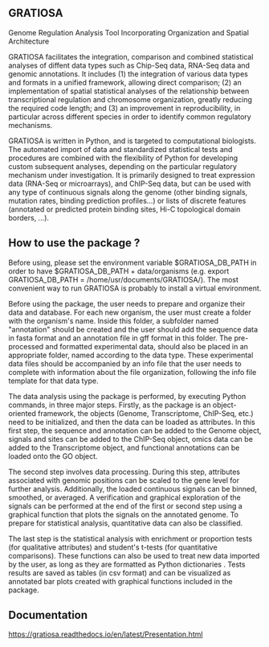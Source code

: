 GRATIOSA
--------
Genome Regulation Analysis Tool Incorporating Organization and Spatial Architecture

GRATIOSA facilitates the integration, comparison and combined statistical analyses of diffent data types such as Chip-Seq data, RNA-Seq data and genomic annotations. It includes (1) the integration of various data types and formats in a unified framework, allowing direct comparison; (2) an implementation of spatial statistical analyses of the relationship between transcriptional regulation and chromosome organization, greatly reducing the required code length; and (3) an improvement in reproducibility, in particular across different species in order to identify common regulatory mechanisms.

GRATIOSA is written in Python, and is targeted to computational biologists. The automated import of data and standardized statistical tests and procedures are combined with the flexibility of Python for developing custom subsequent analyses, depending on the particular regulatory mechanism under investigation. It is primarily designed to treat expression data (RNA-Seq or microarrays), and ChIP-Seq data, but can be used with any type of continuous signals along the genome (other binding signals, mutation rates, binding prediction profiles…) or lists of discrete features (annotated or predicted protein binding sites, Hi-C topological domain borders, …). 


How to use the package ? 
------------------------
Before using, please set the environment variable \$GRATIOSA_DB_PATH in order to have \$GRATIOSA_DB_PATH + data/organisms (e.g. export GRATIOSA_DB_PATH = /home/usr/documents/GRATIOSA/). The most convenient way to run GRATIOSA is probably to install a virtual environment.

Before using the package, the user needs to prepare and organize their data and database. For each new organism, the user must create a folder with the organism's name. Inside this folder, a subfolder named "annotation" should be created and the user should add the sequence data in fasta format and an annotation file in gff format in this folder. The pre-processed and formatted experimental data, should also be placed in an appropriate folder, named according to the data type. These experimental data files should be accompanied by an info file that the user needs to complete with information about the file organization, following the info file template for that data type.

The data analysis using the package is performed, by executing Python commands, in three major steps. Firstly, as the package is an object-oriented framework, the objects (Genome, Transcriptome, ChIP-Seq, etc.) need to be initialized, and then the data can be loaded as attributes. In this first step, the sequence and annotation can be added to the Genome object, signals and sites can be added to the ChIP-Seq object, omics data can be added to the Transcriptome object, and functional annotations can be loaded onto the GO object.

The second step involves data processing. During this step, attributes associated with genomic positions can be scaled to the gene level for further analysis. Additionally, the loaded continuous signals can be binned, smoothed, or averaged. A verification and graphical exploration of the signals can be performed at the end of the first or second step using a graphical function that plots the signals on the annotated genome. To prepare for statistical analysis, quantitative data can also be classified.

The last step is the statistical analysis with enrichment or proportion tests (for qualitative attributes) and student's t-tests (for quantitative comparisons). These functions can also be used to treat new data imported by the user, as long as they are formatted as Python dictionaries . Tests results are saved as tables (in csv format) and can be visualized as annotated bar plots created with graphical functions included in the package. 


Documentation
-------------
https://gratiosa.readthedocs.io/en/latest/Presentation.html
